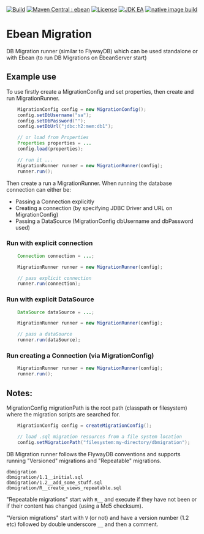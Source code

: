 [![Build](https://github.com/ebean-orm/ebean-migration/actions/workflows/build.yml/badge.svg)](https://github.com/ebean-orm/ebean-migration/actions/workflows/build.yml)
[![Maven Central : ebean](https://maven-badges.herokuapp.com/maven-central/io.ebean/ebean-migration/badge.svg)](https://maven-badges.herokuapp.com/maven-central/io.ebean/ebean-migration)
[![License](https://img.shields.io/badge/License-Apache%202.0-blue.svg)](https://github.com/ebean-orm/ebean-migration/blob/master/LICENSE)
[![JDK EA](https://github.com/ebean-orm/ebean-migration/actions/workflows/jdk-ea.yml/badge.svg)](https://github.com/ebean-orm/ebean-migration/actions/workflows/jdk-ea.yml)
[![native image build](https://github.com/ebean-orm/ebean-migration/actions/workflows/native-image.yml/badge.svg)](https://github.com/ebean-orm/ebean-migration/actions/workflows/native-image.yml)

# Ebean Migration
DB Migration runner (similar to FlywayDB) which can be used standalone or with Ebean (to run DB Migrations on EbeanServer start)

## Example use
To use firstly create a MigrationConfig and set properties, then create and run MigrationRunner.
```java
    MigrationConfig config = new MigrationConfig();
    config.setDbUsername("sa");
    config.setDbPassword("");
    config.setDbUrl("jdbc:h2:mem:db1");

    // or load from Properties
    Properties properties = ...
    config.load(properties);

    // run it ...
    MigrationRunner runner = new MigrationRunner(config);
    runner.run();
```
Then create a run a MigrationRunner. When running the database connection can either be:
- Passing a Connection explicitly
- Creating a connection (by specifying JDBC Driver and URL on MigrationConfig)
- Passing a DataSource (MigrationConfig dbUsername and dbPassword used)

### Run with explicit connection
```java
    Connection connection = ...;

    MigrationRunner runner = new MigrationRunner(config);

    // pass explicit connection
    runner.run(connection);
```

### Run with explicit DataSource
```java
    DataSource dataSource = ...;

    MigrationRunner runner = new MigrationRunner(config);

    // pass a dataSource
    runner.run(dataSource);
```

### Run creating a Connection (via MigrationConfig)
```java
    MigrationRunner runner = new MigrationRunner(config);
    runner.run();
```

## Notes:
MigrationConfig migrationPath is the root path (classpath or filesystem) where the migration scripts are searched for.

```java
    MigrationConfig config = createMigrationConfig();

    // load .sql migration resources from a file system location
    config.setMigrationPath("filesystem:my-directory/dbmigration");
```

DB Migration runner follows the FlywayDB conventions and supports running "Versioned" migrations and "Repeatable" migrations.

```console
dbmigration
dbmigration/1.1__initial.sql
dbmigration/1.2__add_some_stuff.sql
dbmigration/R__create_views_repeatable.sql
```
"Repeatable migrations" start with `R__` and execute if they have not been or if their content has changed (using a Md5 checksum).

"Version migrations" start with `V` (or not) and have a version number (1.2 etc) followed by double underscore `__` and then a comment.

